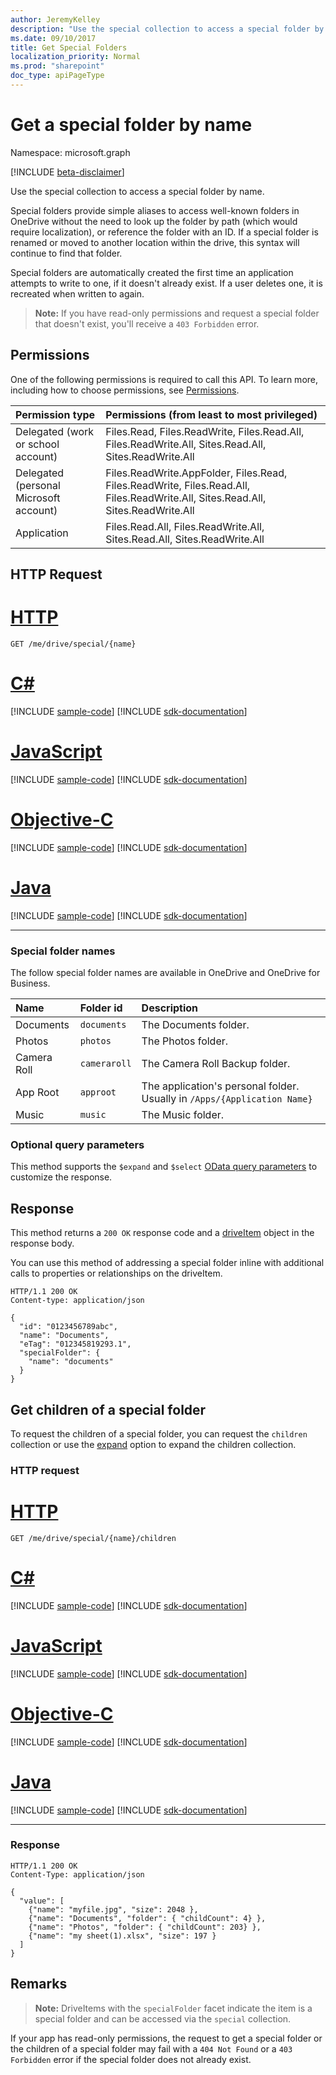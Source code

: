 ```yaml
---
author: JeremyKelley
description: "Use the special collection to access a special folder by name."
ms.date: 09/10/2017
title: Get Special Folders
localization_priority: Normal
ms.prod: "sharepoint"
doc_type: apiPageType
---
```

# Get a special folder by name

Namespace: microsoft.graph

[!INCLUDE [beta-disclaimer](../../includes/beta-disclaimer.md)]

Use the special collection to access a special folder by name.

Special folders provide simple aliases to access well-known folders in OneDrive without the need to look up the folder by path (which would require localization), or reference the folder with an ID. If a special folder is renamed or moved to another location within the drive, this syntax will continue to find that folder.

Special folders are automatically created the first time an application attempts to write to one, if it doesn't already exist. If a user deletes one, it is recreated when written to again.

> **Note:**  If you have read-only permissions and request a special folder that doesn't exist, you'll receive a `403 Forbidden` error.

## Permissions

One of the following permissions is required to call this API. To learn more, including how to choose permissions, see [Permissions](/graph/permissions-reference).

|            Permission type             |                                           Permissions (from least to most privileged)                                            |
| :------------------------------------- | :------------------------------------------------------------------------------------------------------------------------------- |
| Delegated (work or school account)     | Files.Read, Files.ReadWrite, Files.Read.All, Files.ReadWrite.All, Sites.Read.All, Sites.ReadWrite.All                            |
| Delegated (personal Microsoft account) | Files.ReadWrite.AppFolder, Files.Read, Files.ReadWrite, Files.Read.All, Files.ReadWrite.All, Sites.Read.All, Sites.ReadWrite.All |
| Application                            | Files.Read.All, Files.ReadWrite.All, Sites.Read.All, Sites.ReadWrite.All                                                         |

## HTTP Request


# [HTTP](#tab/http)
<!-- { "blockType": "request", "name": "get-special-folder", "scopes": "files.read" } -->

```msgraph-interactive
GET /me/drive/special/{name}
```
# [C#](#tab/csharp)
[!INCLUDE [sample-code](../includes/snippets/csharp/get-special-folder-csharp-snippets.md)]
[!INCLUDE [sdk-documentation](../includes/snippets/snippets-sdk-documentation-link.md)]

# [JavaScript](#tab/javascript)
[!INCLUDE [sample-code](../includes/snippets/javascript/get-special-folder-javascript-snippets.md)]
[!INCLUDE [sdk-documentation](../includes/snippets/snippets-sdk-documentation-link.md)]

# [Objective-C](#tab/objc)
[!INCLUDE [sample-code](../includes/snippets/objc/get-special-folder-objc-snippets.md)]
[!INCLUDE [sdk-documentation](../includes/snippets/snippets-sdk-documentation-link.md)]

# [Java](#tab/java)
[!INCLUDE [sample-code](../includes/snippets/java/get-special-folder-java-snippets.md)]
[!INCLUDE [sdk-documentation](../includes/snippets/snippets-sdk-documentation-link.md)]

---


### Special folder names

The follow special folder names are available in OneDrive and OneDrive for Business.

| Name        | Folder id    | Description                                                              |
|:------------|:-------------|:-------------------------------------------------------------------------|
| Documents   | `documents`  | The Documents folder.                                                    |
| Photos      | `photos`     | The Photos folder.                                                       |
| Camera Roll | `cameraroll` | The Camera Roll Backup folder.                                           |
| App Root    | `approot`    | The application's personal folder. Usually in `/Apps/{Application Name}` |
| Music       | `music`      | The Music folder.                                                        |


### Optional query parameters

This method supports the `$expand` and `$select` [OData query parameters](/graph/query-parameters) to customize the response.

## Response

This method returns a `200 OK` response code and a [driveItem](../resources/driveitem.md) object in the response body.

You can use this method of addressing a special folder inline with additional calls to properties or relationships on the driveItem.

<!-- { "blockType": "response", "@odata.type": "microsoft.graph.driveItem", "truncated": true } -->

```http
HTTP/1.1 200 OK
Content-type: application/json

{
  "id": "0123456789abc",
  "name": "Documents",
  "eTag": "012345819293.1",
  "specialFolder": {
    "name": "documents"
  }
}
```

## Get children of a special folder

To request the children of a special folder, you can request the `children`
collection or use the [expand](/graph/query-parameters) option to expand the children collection.

### HTTP request


# [HTTP](#tab/http)
<!-- { "blockType": "request", "name": "get-special-children", "scopes": "files.read" } -->

```msgraph-interactive
GET /me/drive/special/{name}/children
```
# [C#](#tab/csharp)
[!INCLUDE [sample-code](../includes/snippets/csharp/get-special-children-csharp-snippets.md)]
[!INCLUDE [sdk-documentation](../includes/snippets/snippets-sdk-documentation-link.md)]

# [JavaScript](#tab/javascript)
[!INCLUDE [sample-code](../includes/snippets/javascript/get-special-children-javascript-snippets.md)]
[!INCLUDE [sdk-documentation](../includes/snippets/snippets-sdk-documentation-link.md)]

# [Objective-C](#tab/objc)
[!INCLUDE [sample-code](../includes/snippets/objc/get-special-children-objc-snippets.md)]
[!INCLUDE [sdk-documentation](../includes/snippets/snippets-sdk-documentation-link.md)]

# [Java](#tab/java)
[!INCLUDE [sample-code](../includes/snippets/java/get-special-children-java-snippets.md)]
[!INCLUDE [sdk-documentation](../includes/snippets/snippets-sdk-documentation-link.md)]

---


### Response

<!-- { "blockType": "response", "@odata.type": "microsoft.graph.driveItem", "isCollection": true, "truncated": true} -->

```http
HTTP/1.1 200 OK
Content-Type: application/json

{
  "value": [
    {"name": "myfile.jpg", "size": 2048 },
    {"name": "Documents", "folder": { "childCount": 4} },
    {"name": "Photos", "folder": { "childCount": 203} },
    {"name": "my sheet(1).xlsx", "size": 197 }
  ]
}
```

## Remarks

> **Note:** DriveItems with the `specialFolder` facet indicate the item is a special folder and can be accessed via the `special` collection.

If your app has read-only permissions, the request to get a special folder or
the children of a special folder may fail with a `404 Not Found` or a `403 Forbidden`
error if the special folder does not already exist.

<!--
{
  "type": "#page.annotation",
  "description": "Access known folders in OneDrive through the special folder collection",
  "keywords": "known folders",
  "section": "documentation",
  "tocPath": "OneDrive/Drive/Special folders",
  "suppressions": [
  ]
}
-->
